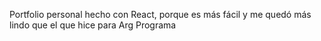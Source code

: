 Portfolio personal hecho con React, porque es más fácil y me quedó más lindo que el que hice para Arg Programa